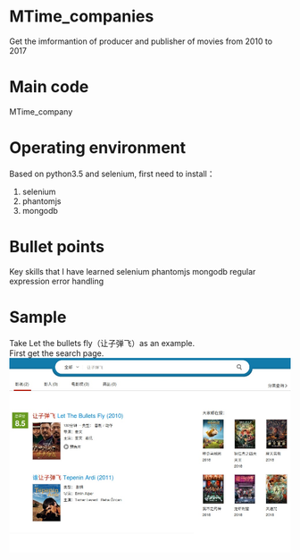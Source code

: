 # MTime_companies
Get the imformantion of producer and publisher of movies from 2010 to 2017
# Main code
MTime_company
# Operating environment
Based on python3.5 and selenium, first need to install：
1. selenium
2. phantomjs
3. mongodb
# Bullet points
Key skills that I have learned 
selenium
phantomjs
mongodb
regular expression
error handling
# Sample
Take Let the bullets fly（让子弹飞）as an example. <br>
First get the search page. <br>
![Search](https://github.com/Czt1998/MTime_companies/blob/master/MTime_pic/Search_page)

